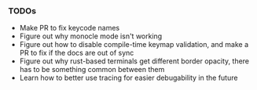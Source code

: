 ### TODOs
* Make PR to fix keycode names
* Figure out why monocle mode isn't working
* Figure out how to disable compile-time keymap validation, and make a PR to fix
  if the docs are out of sync
* Figure out why rust-based terminals get different border opacity, there has to be
  something common between them
* Learn how to better use tracing for easier debugability in the future
